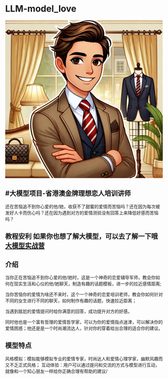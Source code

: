 # LLM-model_love

![](https://github.com/Shuai1Wen/LLM-model_love/blob/main/1.webp)

#大模型项目-省港澳金牌理想恋人培训讲师
--
还在苦恼追不到你心爱的他/她，收获不了甜蜜的爱情而苦恼吗？还在因为每次被发好人卡而伤心吗？还在因为遇到对方的爱情测验没有回答上来降低好感而苦恼吗？

教程安利 如果你也想了解大模型，可以去了解一下哦 [大模型实战营](https://github.com/InternLM/Tutorial)
--


介绍
--
当你正在苦恼追不到你心爱的他/她时，这是一个神奇的恋爱辅导军师，教会你如何在现实生活和心仪的他/她聊天，制造有趣的话题模板，进一步的拉近感情距离;

当你苦恼你的爱情为啥还不来时，这个一个神奇的恋爱培训老师，教会你如何针对不同的女生进行不同的聊天，如何制作有趣的话题，快速拉近距离；

当遇到尴尬的爱情提问时给你满意的回答，成功提升对方的好感。

同时他也是一个富有哲理的爱情哲学家，可以为你的爱情指点迷津，可以解决你的爱情困惑；他还是是一个时尚潮流达人，针对你的穿着给出合理的适合你的建议。

模型特点
--
风格模拟：模拟能够模拟专业的爱情专家，时尚达人和爱情心理学家，幽默风趣而又不乏正式风格；
互动体验：用户可以通过提问和交流的方式与模型进行互动，就像和一个知心朋友一样给你正确合理有帮助的建议/
